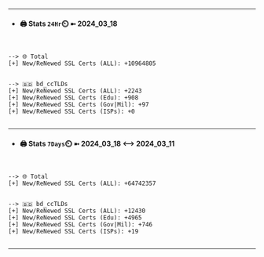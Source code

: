 

---
- #### 🖨️ **Stats** `24Hr`⏲️ ➼ 2024_03_18
```console


--> 🌐 Total
[+] New/ReNewed SSL Certs (ALL): +10964805


--> 🇧🇩 bd_ccTLDs
[+] New/ReNewed SSL Certs (ALL): +2243
[+] New/ReNewed SSL Certs (Edu): +908
[+] New/ReNewed SSL Certs (Gov|Mil): +97
[+] New/ReNewed SSL Certs (ISPs): +0


```

---
- #### 🖨️ **Stats** `7Days`⏲️ ➼ 2024_03_18 <--> 2024_03_11
```console


--> 🌐 Total
[+] New/ReNewed SSL Certs (ALL): +64742357


--> 🇧🇩 bd_ccTLDs
[+] New/ReNewed SSL Certs (ALL): +12430
[+] New/ReNewed SSL Certs (Edu): +4965
[+] New/ReNewed SSL Certs (Gov|Mil): +746
[+] New/ReNewed SSL Certs (ISPs): +19


```

---

